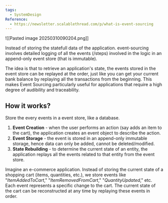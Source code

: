 ```yaml
---
tags:
  - SystemDesign
Reference:
  - https://newsletter.scalablethread.com/p/what-is-event-sourcing
---
```

![[Pasted image 20250310090204.png]]

Instead of storing the statefull data of the application. event-sourcing involves detailed logging of all the events (/steps) involved in the logic in an append-only event store (that is immutable).

The idea is that to retrieve an application's state, the events stored in the event store can be replayed at the order, just like you can get your current bank balance by replaying all the transactions from the beginning. This makes Event Sourcing particularly useful for applications that require a high degree of audibility and traceability.

## How it works?

Store the every events in a event store, like a database.

1. **Event Creation** - when the user performs an action (say adds an item to the cart), the application creates an event object to describe the action.
2. **Event Storage** - the event is stored in an append-only immutable storage, hence data can only be added, cannot be deleted/modified.
3. **State Rebuilding** - to determine the current state of an entity, the application replays all the events related to that entity from the event store.

Imagine an e-commerce application. Instead of storing the current state of a shopping cart (items, quantities, etc.), we store events like "_ItemAddedToCart_," "_ItemRemovedFromCart_," "_QuantityUpdated_," etc. Each event represents a specific change to the cart. The current state of the cart can be reconstructed at any time by replaying these events in order.

